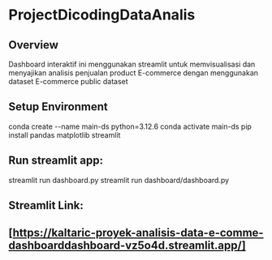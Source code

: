 # ProjectDicodingDataAnalis
## Overview

Dashboard interaktif ini menggunakan streamlit untuk memvisualisasi dan menyajikan analisis penjualan product E-commerce dengan menggunakan dataset E-commerce public dataset

## Setup Environment
   
   conda create --name main-ds python=3.12.6
   conda activate main-ds
   pip install pandas matplotlib streamlit 
   
   
## Run streamlit app:
   
   streamlit run dashboard.py
   streamlit run dashboard/dashboard.py

   
## Streamlit Link:
## [https://kaltaric-proyek-analisis-data-e-comme-dashboarddashboard-vz5o4d.streamlit.app/]

